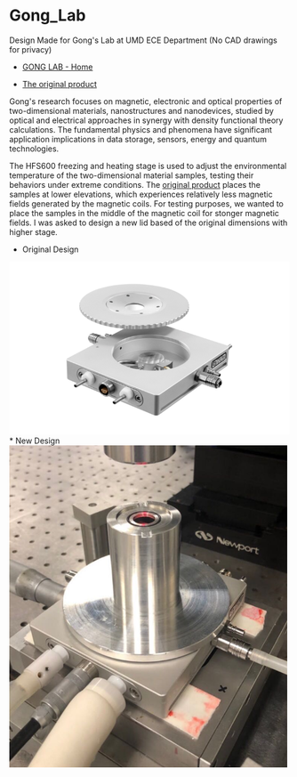 # Gong_Lab
Design Made for Gong's Lab at UMD ECE Department (No CAD drawings for privacy)

* [GONG LAB - Home](cgong.weebly.com)

* [The original product](https://www.linkam.co.uk/hfs600)

Gong's research focuses on magnetic, electronic and optical properties of two-dimensional materials, nanostructures and nanodevices, studied by optical and electrical approaches in synergy with density functional theory calculations. The fundamental physics and phenomena have significant application implications in data storage, sensors, energy and quantum technologies.

The HFS600 freezing and heating stage is used to adjust the environmental temperature of the two-dimensional material samples, testing their behaviors under extreme conditions. The [original product](https://www.linkam.co.uk/hfs600) places the samples at lower elevations, which experiences relatively less magnetic fields generated by the magnetic coils. For testing purposes, we wanted to place the samples in the middle of the magnetic coil for stonger magnetic fields. I was asked to design a new lid based of the original dimensions with higher stage.

* Original Design
<img src="https://github.com/yuchenzhou8/Gong_Lab/blob/main/HFS600.png">
* New Design
<img src="https://github.com/yuchenzhou8/Gong_Lab/blob/main/New%20HFS600%20Design.jpg" width = '500'>
